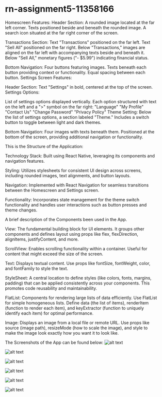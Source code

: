 # rn-assignment5-11358166

Homescreen Features:
Header Section:
A rounded image located at the far left corner.
Texts positioned beside and beneath the rounded image.
A search icon situated at the far right corner of the screen.

Transactions Section:
Text "Transactions" positioned on the far left.
Text "Sell All" positioned on the far right.
Below "Transactions," images are aligned on the far left with accompanying texts beside and beneath it.
Below "Sell All," monetary figures ("- $5.99") indicating financial status.

Bottom Navigation:
Four buttons featuring images.
Texts beneath each button providing context or functionality.
Equal spacing between each button.
Settings Screen Features:

Header Section:
Text "Settings" in bold, centered at the top of the screen.
Settings Options:

List of settings options displayed vertically.
Each option structured with text on the left and a ">" symbol on the far right:
"Language"
"My Profile"
"Contact Us"
"Change Password"
"Privacy Policy"
Theme Setting:
Below the list of settings options, a section labeled "Theme."
Includes a switch button to toggle between light and dark themes.

Bottom Navigation:
Four images with texts beneath them.
Positioned at the bottom of the screen, providing additional navigation or functionality.

This is the Structure of the Application:

Technology Stack: Built using React Native, leveraging its components and navigation features.

Styling: Utilizes stylesheets for consistent UI design across screens, including rounded images, text alignments, and button layouts.

Navigation: Implemented with React Navigation for seamless transitions between the Homescreen and Settings screen.

Functionality: Incorporates state management for the theme switch functionality and handles user interactions such as button presses and theme changes.

A brief description of the Components been used in the App.

View: The fundamental building block for UI elements. It groups other components and defines layout using props like flex, flexDirection, alignItems, justifyContent, and more.

ScrollView: Enables scrolling functionality within a container. Useful for content that might exceed the size of the screen.

Text: Displays textual content. Use props like fontSize, fontWeight, color, and fontFamily to style the text.

StyleSheet: A central location to define styles (like colors, fonts, margins, padding) that can be applied consistently across your components. This promotes code reusability and maintainability.

FlatList: Components for rendering large lists of data efficiently. Use FlatList for simple homogeneous lists. Define data (the list of items), renderItem (function to render each item), and keyExtractor (function to uniquely identify each item) for optimal performance.

Image: Displays an image from a local file or remote URL. Use props like source (image path), resizeMode (how to scale the image), and style to make the image look exactly how you want it to look like.

The Screenshots of the App can be found below:
![alt text](my-Expoapp5/assets/Screenshot1.jpg)

![alt text](my-Expoapp5/assets/Screenshot2.jpg)

![alt text](my-Expoapp5/assets/Screenshot3.jpg)

![alt text](my-Expoapp5/assets/Screenshot5.jpg)

![alt text](my-Expoapp5/assets/Screenshot6.jpg)

![alt text](my-Expoapp5/assets/Screenshot7.jpg)
